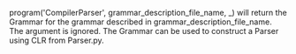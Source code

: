 program('CompilerParser', grammar_description_file_name, _) will return the Grammar for the grammar described in grammar_description_file_name. The argument is ignored. The Grammar can be used to construct a Parser using CLR from Parser.py.